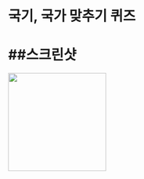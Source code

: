 # 국기, 국가 맞추기 퀴즈

##스크린샷
==========
<div>
<img width="200" src="https://user-images.githubusercontent.com/18605138/46819265-42067580-cdbe-11e8-96c4-3764e0038b10.PNG">
</div>
